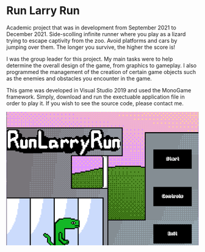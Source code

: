 # Run Larry Run

Academic project that was in development from September 2021 to December 2021.
Side-scolling infinite runner where you play as a lizard trying to escape captivity from the zoo. Avoid platforms and cars by jumping over them.
The longer you survive, the higher the score is!

I was the group leader for this project. My main tasks were to help determine the overall design of the game, from graphics to gameplay. I also programmed the management of the creation of certain game objects such as the enemies and obstacles you encounter in the game.

This game was developed in Visual Studio 2019 and used the MonoGame framework. Simply, download and run the exectuable application file in order to play it. If you wish to see the source code, please contact me.

![Screenshot](images/game-screenshot.png)
